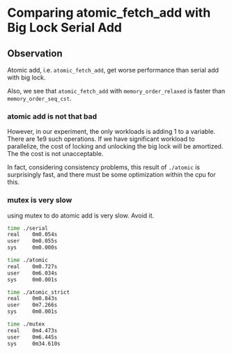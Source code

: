 # Comparing atomic_fetch_add with Big Lock Serial Add

## Observation

Atomic add, i.e. `atomic_fetch_add`, get worse performance than serial add with big lock.

Also, we see that `atomic_fetch_add` with `memory_order_relaxed` is faster than `memory_order_seq_cst`.

### atomic add is not that bad

However, in our experiment, the only workloads is adding 1 to a variable. There are 1e9 such operations. If we have significant workload to parallelize, the cost of locking and unlocking the big lock will be amortized. The the cost is not unacceptable.

In fact, considering consistency problems, this result of `./atomic` is surprisingly fast, and there must be some optimization within the cpu for this.

### mutex is very slow

using mutex to do atomic add is very slow. Avoid it.

```bash
time ./serial
real    0m0.054s
user    0m0.055s
sys     0m0.000s

time ./atomic
real    0m0.727s
user    0m6.034s
sys     0m0.001s

time ./atomic_strict
real    0m0.843s
user    0m7.266s
sys     0m0.001s

time ./mutex
real    0m4.473s
user    0m6.445s
sys     0m34.610s
```